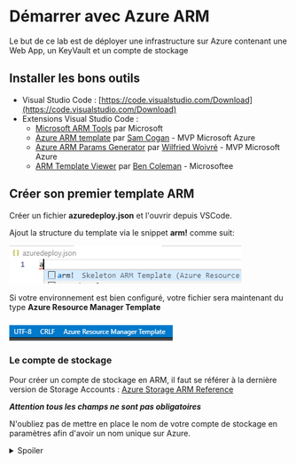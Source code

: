 # Démarrer avec Azure ARM

Le but de ce lab est de déployer une infrastructure sur Azure contenant une Web App, un KeyVault et un compte de stockage

## Installer les bons outils

- Visual Studio Code : [https://code.visualstudio.com/Download](https://code.visualstudio.com/Download)
- Extensions Visual Studio Code :
  - [Microsoft ARM Tools](https://marketplace.visualstudio.com/items?itemName=msazurermtools.azurerm-vscode-tools) par Microsoft
  - [Azure ARM template](https://marketplace.visualstudio.com/items?itemName=samcogan.arm-snippets) par [Sam Cogan](https://samcogan.com/) - MVP Microsoft Azure
  - [Azure ARM Params Generator](https://marketplace.visualstudio.com/items?itemName=wilfriedwoivre.arm-params-generator) par [Wilfried Woivré](https://blog.woivre.fr) - MVP Microsoft Azure
  - [ARM Template Viewer](https://marketplace.visualstudio.com/items?itemName=bencoleman.armview) par [Ben Coleman](https://benco.io/) - Microsoftee

## Créer son premier template ARM

Créer un fichier **azuredeploy.json** et l'ouvrir depuis VSCode.

Ajout la structure du template via le snippet **arm!** comme suit:

![](../assets/devops/arm-step1.png)

Si votre environnement est bien configuré, votre fichier sera maintenant du type **Azure Resource Manager Template**

![](../assets/devops/arm-step2.png)

### Le compte de stockage

Pour créer un compte de stockage en ARM, il faut se référer à la dernière version de Storage Accounts : 
[Azure Storage ARM Reference](https://docs.microsoft.com/en-us/azure/templates/microsoft.storage/allversions)

***Attention tous les champs ne sont pas obligatoires***

N'oubliez pas de mettre en place le nom de votre compte de stockage en paramètres afin d'avoir un nom unique sur Azure.

<details>
  <summary>Spoiler</summary>
  
  Vous pouvez utiliser les snippets Azure pour créer votre déclaration pour votre storage

  ![](../assets/devops/arm-step3.png)

  Pour le nom de votre compte de stockage, utilisez la commande **Azure ARM: Extract parameters or variables** et créer un nouveau paramètre.
  
  ![](../assets/devops/arm-step4.png)
</details>


